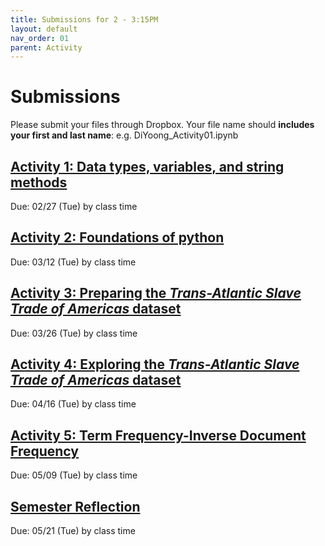 ```yaml
---
title: Submissions for 2 - 3:15PM
layout: default
nav_order: 01
parent: Activity
---
```


# Submissions
Please submit your files through Dropbox. Your file name should **includes your first and last name**: e.g.  DiYoong_Activity01.ipynb

## [Activity 1: Data types, variables, and string methods](https://www.dropbox.com/request/B8K17Ccy7NFGmsGUM87J)
Due: 02/27 (Tue) by class time

## [Activity 2: Foundations of python](https://www.dropbox.com/request/aKigL0SE7WnGIFaOH2tA) 
Due: 03/12 (Tue) by class time

## [Activity 3: Preparing the _Trans-Atlantic Slave Trade of Americas_ dataset](https://www.dropbox.com/request/QbGspad7LT8pqrYv4kDc)
Due: 03/26 (Tue) by class time

## [Activity 4: Exploring the _Trans-Atlantic Slave Trade of Americas_ dataset](https://www.dropbox.com/request/Sf8TDHWQUe8lhotDZeoS)
Due: 04/16 (Tue) by class time

## [Activity 5: Term Frequency-Inverse Document Frequency](https://www.dropbox.com/request/uORuGB11JVR8peqzT9lh)
Due: 05/09 (Tue) by class time

## [Semester Reflection](https://www.dropbox.com/request/dw5gsed8XTseXn24RdAa)
Due: 05/21 (Tue) by class time